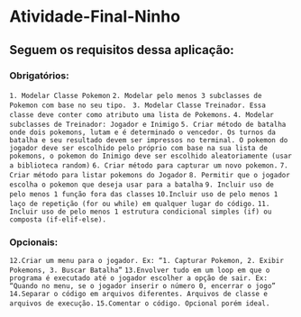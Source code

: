 # Atividade-Final-Ninho

## Seguem os requisitos dessa aplicação:

### Obrigatórios:

`1. Modelar Classe Pokemon`
`2. Modelar pelo menos 3 subclasses de Pokemon com base no seu tipo. `
`3. Modelar Classe Treinador. Essa classe deve conter como atributo uma lista de Pokemons.`
`4. Modelar subclasses de Treinador: Jogador e Inimigo`
`5. Criar método de batalha onde dois pokemons, lutam e é determinado o vencedor. Os turnos da batalha e seu resultado devem ser impressos no terminal. O pokemon do jogador deve ser escolhido pelo próprio com base na sua lista de pokemons, o pokemon do Inimigo deve ser escolhido aleatoriamente (usar a biblioteca random)`
`6. Criar método para capturar um novo pokemon.`
`7. Criar método para listar pokemons do Jogador`
`8. Permitir que o jogador escolha o pokemon que deseja usar para a batalha`
`9. Incluir uso de pelo menos 1 função fora das classes`
`10.Incluir uso de pelo menos 1 laço de repetição (for ou while) em qualquer lugar do código.`
`11. Incluir uso de pelo menos 1 estrutura condicional simples (if) ou composta (if-elif-else).`

### Opcionais:

`12.Criar um menu para o jogador. Ex: “1. Capturar Pokemon, 2. Exibir Pokemons, 3. Buscar Batalha”`
`13.Envolver tudo em um loop em que o programa é executado até o jogador escolher a opção de sair. Ex: “Quando no menu, se o jogador inserir o número 0, encerrar o jogo”`
`14.Separar o código em arquivos diferentes. Arquivos de classe e arquivos de execução.`
`15.Comentar o código. Opcional porém ideal.`
